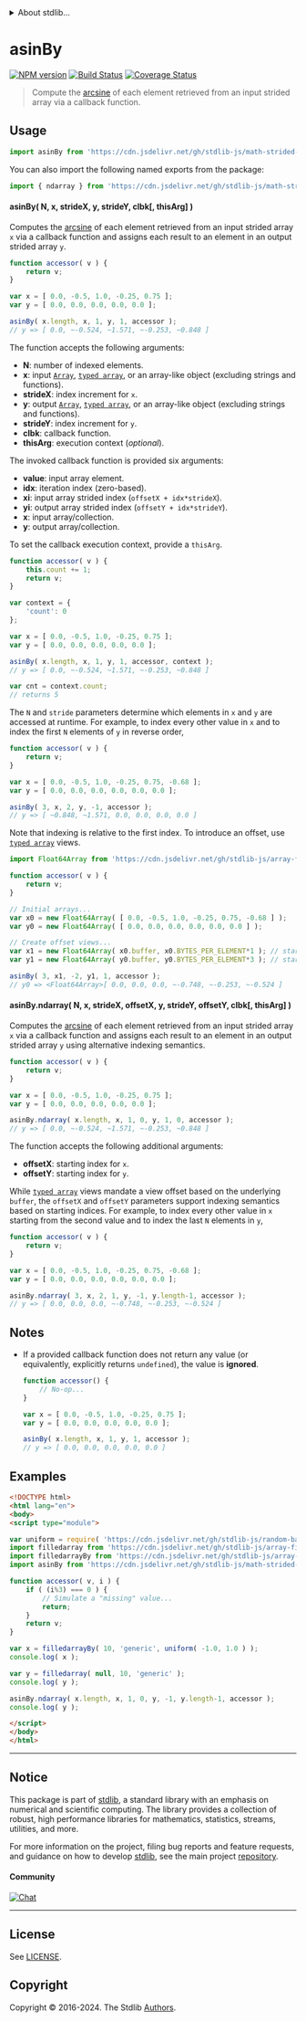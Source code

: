 <!--

@license Apache-2.0

Copyright (c) 2021 The Stdlib Authors.

Licensed under the Apache License, Version 2.0 (the "License");
you may not use this file except in compliance with the License.
You may obtain a copy of the License at

   http://www.apache.org/licenses/LICENSE-2.0

Unless required by applicable law or agreed to in writing, software
distributed under the License is distributed on an "AS IS" BASIS,
WITHOUT WARRANTIES OR CONDITIONS OF ANY KIND, either express or implied.
See the License for the specific language governing permissions and
limitations under the License.

-->

<!-- lint disable maximum-heading-length -->


<details>
  <summary>
    About stdlib...
  </summary>
  <p>We believe in a future in which the web is a preferred environment for numerical computation. To help realize this future, we've built stdlib. stdlib is a standard library, with an emphasis on numerical and scientific computation, written in JavaScript (and C) for execution in browsers and in Node.js.</p>
  <p>The library is fully decomposable, being architected in such a way that you can swap out and mix and match APIs and functionality to cater to your exact preferences and use cases.</p>
  <p>When you use stdlib, you can be absolutely certain that you are using the most thorough, rigorous, well-written, studied, documented, tested, measured, and high-quality code out there.</p>
  <p>To join us in bringing numerical computing to the web, get started by checking us out on <a href="https://github.com/stdlib-js/stdlib">GitHub</a>, and please consider <a href="https://opencollective.com/stdlib">financially supporting stdlib</a>. We greatly appreciate your continued support!</p>
</details>

# asinBy

[![NPM version][npm-image]][npm-url] [![Build Status][test-image]][test-url] [![Coverage Status][coverage-image]][coverage-url] <!-- [![dependencies][dependencies-image]][dependencies-url] -->

> Compute the [arcsine][@stdlib/math/base/special/asin] of each element retrieved from an input strided array via a callback function.

<section class="intro">

</section>

<!-- /.intro -->



<section class="usage">

## Usage

```javascript
import asinBy from 'https://cdn.jsdelivr.net/gh/stdlib-js/math-strided-special-asin-by@esm/index.mjs';
```

You can also import the following named exports from the package:

```javascript
import { ndarray } from 'https://cdn.jsdelivr.net/gh/stdlib-js/math-strided-special-asin-by@esm/index.mjs';
```

#### asinBy( N, x, strideX, y, strideY, clbk\[, thisArg] )

Computes the [arcsine][@stdlib/math/base/special/asin] of each element retrieved from an input strided array `x` via a callback function and assigns each result to an element in an output strided array `y`.

```javascript
function accessor( v ) {
    return v;
}

var x = [ 0.0, -0.5, 1.0, -0.25, 0.75 ];
var y = [ 0.0, 0.0, 0.0, 0.0, 0.0 ];

asinBy( x.length, x, 1, y, 1, accessor );
// y => [ 0.0, ~-0.524, ~1.571, ~-0.253, ~0.848 ]
```

The function accepts the following arguments:

-   **N**: number of indexed elements.
-   **x**: input [`Array`][mdn-array], [`typed array`][mdn-typed-array], or an array-like object (excluding strings and functions).
-   **strideX**: index increment for `x`.
-   **y**: output [`Array`][mdn-array], [`typed array`][mdn-typed-array], or an array-like object (excluding strings and functions).
-   **strideY**: index increment for `y`.
-   **clbk**: callback function.
-   **thisArg**: execution context (_optional_).

The invoked callback function is provided six arguments:

-   **value**: input array element.
-   **idx**: iteration index (zero-based).
-   **xi**: input array strided index (`offsetX + idx*strideX`).
-   **yi**: output array strided index (`offsetY + idx*strideY`).
-   **x**: input array/collection.
-   **y**: output array/collection.

To set the callback execution context, provide a `thisArg`.

```javascript
function accessor( v ) {
    this.count += 1;
    return v;
}

var context = {
    'count': 0
};

var x = [ 0.0, -0.5, 1.0, -0.25, 0.75 ];
var y = [ 0.0, 0.0, 0.0, 0.0, 0.0 ];

asinBy( x.length, x, 1, y, 1, accessor, context );
// y => [ 0.0, ~-0.524, ~1.571, ~-0.253, ~0.848 ]

var cnt = context.count;
// returns 5
```

The `N` and `stride` parameters determine which elements in `x` and `y` are accessed at runtime. For example, to index every other value in `x` and to index the first `N` elements of `y` in reverse order,

```javascript
function accessor( v ) {
    return v;
}

var x = [ 0.0, -0.5, 1.0, -0.25, 0.75, -0.68 ];
var y = [ 0.0, 0.0, 0.0, 0.0, 0.0, 0.0 ];

asinBy( 3, x, 2, y, -1, accessor );
// y => [ ~0.848, ~1.571, 0.0, 0.0, 0.0, 0.0 ]
```

Note that indexing is relative to the first index. To introduce an offset, use [`typed array`][mdn-typed-array] views.

```javascript
import Float64Array from 'https://cdn.jsdelivr.net/gh/stdlib-js/array-float64@esm/index.mjs';

function accessor( v ) {
    return v;
}

// Initial arrays...
var x0 = new Float64Array( [ 0.0, -0.5, 1.0, -0.25, 0.75, -0.68 ] );
var y0 = new Float64Array( [ 0.0, 0.0, 0.0, 0.0, 0.0, 0.0 ] );

// Create offset views...
var x1 = new Float64Array( x0.buffer, x0.BYTES_PER_ELEMENT*1 ); // start at 2nd element
var y1 = new Float64Array( y0.buffer, y0.BYTES_PER_ELEMENT*3 ); // start at 4th element

asinBy( 3, x1, -2, y1, 1, accessor );
// y0 => <Float64Array>[ 0.0, 0.0, 0.0, ~-0.748, ~-0.253, ~-0.524 ]
```

#### asinBy.ndarray( N, x, strideX, offsetX, y, strideY, offsetY, clbk\[, thisArg] )

Computes the [arcsine][@stdlib/math/base/special/asin] of each element retrieved from an input strided array `x` via a callback function and assigns each result to an element in an output strided array `y` using alternative indexing semantics.

```javascript
function accessor( v ) {
    return v;
}

var x = [ 0.0, -0.5, 1.0, -0.25, 0.75 ];
var y = [ 0.0, 0.0, 0.0, 0.0, 0.0 ];

asinBy.ndarray( x.length, x, 1, 0, y, 1, 0, accessor );
// y => [ 0.0, ~-0.524, ~1.571, ~-0.253, ~0.848 ]
```

The function accepts the following additional arguments:

-   **offsetX**: starting index for `x`.
-   **offsetY**: starting index for `y`.

While [`typed array`][mdn-typed-array] views mandate a view offset based on the underlying `buffer`, the `offsetX` and `offsetY` parameters support indexing semantics based on starting indices. For example, to index every other value in `x` starting from the second value and to index the last `N` elements in `y`,

```javascript
function accessor( v ) {
    return v;
}

var x = [ 0.0, -0.5, 1.0, -0.25, 0.75, -0.68 ];
var y = [ 0.0, 0.0, 0.0, 0.0, 0.0, 0.0 ];

asinBy.ndarray( 3, x, 2, 1, y, -1, y.length-1, accessor );
// y => [ 0.0, 0.0, 0.0, ~-0.748, ~-0.253, ~-0.524 ]
```

</section>

<!-- /.usage -->

<section class="notes">

## Notes

-   If a provided callback function does not return any value (or equivalently, explicitly returns `undefined`), the value is **ignored**.

    ```javascript
    function accessor() {
        // No-op...
    }

    var x = [ 0.0, -0.5, 1.0, -0.25, 0.75 ];
    var y = [ 0.0, 0.0, 0.0, 0.0, 0.0 ];

    asinBy( x.length, x, 1, y, 1, accessor );
    // y => [ 0.0, 0.0, 0.0, 0.0, 0.0 ]
    ```

</section>

<!-- /.notes -->

<section class="examples">

## Examples

<!-- eslint no-undef: "error" -->

```html
<!DOCTYPE html>
<html lang="en">
<body>
<script type="module">

var uniform = require( 'https://cdn.jsdelivr.net/gh/stdlib-js/random-base-uniform' ).factory;
import filledarray from 'https://cdn.jsdelivr.net/gh/stdlib-js/array-filled@esm/index.mjs';
import filledarrayBy from 'https://cdn.jsdelivr.net/gh/stdlib-js/array-filled-by@esm/index.mjs';
import asinBy from 'https://cdn.jsdelivr.net/gh/stdlib-js/math-strided-special-asin-by@esm/index.mjs';

function accessor( v, i ) {
    if ( (i%3) === 0 ) {
        // Simulate a "missing" value...
        return;
    }
    return v;
}

var x = filledarrayBy( 10, 'generic', uniform( -1.0, 1.0 ) );
console.log( x );

var y = filledarray( null, 10, 'generic' );
console.log( y );

asinBy.ndarray( x.length, x, 1, 0, y, -1, y.length-1, accessor );
console.log( y );

</script>
</body>
</html>
```

</section>

<!-- /.examples -->

<!-- Section for related `stdlib` packages. Do not manually edit this section, as it is automatically populated. -->

<section class="related">

</section>

<!-- /.related -->

<!-- Section for all links. Make sure to keep an empty line after the `section` element and another before the `/section` close. -->


<section class="main-repo" >

* * *

## Notice

This package is part of [stdlib][stdlib], a standard library with an emphasis on numerical and scientific computing. The library provides a collection of robust, high performance libraries for mathematics, statistics, streams, utilities, and more.

For more information on the project, filing bug reports and feature requests, and guidance on how to develop [stdlib][stdlib], see the main project [repository][stdlib].

#### Community

[![Chat][chat-image]][chat-url]

---

## License

See [LICENSE][stdlib-license].


## Copyright

Copyright &copy; 2016-2024. The Stdlib [Authors][stdlib-authors].

</section>

<!-- /.stdlib -->

<!-- Section for all links. Make sure to keep an empty line after the `section` element and another before the `/section` close. -->

<section class="links">

[npm-image]: http://img.shields.io/npm/v/@stdlib/math-strided-special-asin-by.svg
[npm-url]: https://npmjs.org/package/@stdlib/math-strided-special-asin-by

[test-image]: https://github.com/stdlib-js/math-strided-special-asin-by/actions/workflows/test.yml/badge.svg?branch=main
[test-url]: https://github.com/stdlib-js/math-strided-special-asin-by/actions/workflows/test.yml?query=branch:main

[coverage-image]: https://img.shields.io/codecov/c/github/stdlib-js/math-strided-special-asin-by/main.svg
[coverage-url]: https://codecov.io/github/stdlib-js/math-strided-special-asin-by?branch=main

<!--

[dependencies-image]: https://img.shields.io/david/stdlib-js/math-strided-special-asin-by.svg
[dependencies-url]: https://david-dm.org/stdlib-js/math-strided-special-asin-by/main

-->

[chat-image]: https://img.shields.io/gitter/room/stdlib-js/stdlib.svg
[chat-url]: https://app.gitter.im/#/room/#stdlib-js_stdlib:gitter.im

[stdlib]: https://github.com/stdlib-js/stdlib

[stdlib-authors]: https://github.com/stdlib-js/stdlib/graphs/contributors

[umd]: https://github.com/umdjs/umd
[es-module]: https://developer.mozilla.org/en-US/docs/Web/JavaScript/Guide/Modules

[deno-url]: https://github.com/stdlib-js/math-strided-special-asin-by/tree/deno
[umd-url]: https://github.com/stdlib-js/math-strided-special-asin-by/tree/umd
[esm-url]: https://github.com/stdlib-js/math-strided-special-asin-by/tree/esm
[branches-url]: https://github.com/stdlib-js/math-strided-special-asin-by/blob/main/branches.md

[stdlib-license]: https://raw.githubusercontent.com/stdlib-js/math-strided-special-asin-by/main/LICENSE

[mdn-array]: https://developer.mozilla.org/en-US/docs/Web/JavaScript/Reference/Global_Objects/Array

[mdn-typed-array]: https://developer.mozilla.org/en-US/docs/Web/JavaScript/Reference/Global_Objects/TypedArray

[@stdlib/math/base/special/asin]: https://github.com/stdlib-js/math-base-special-asin/tree/esm

</section>

<!-- /.links -->

